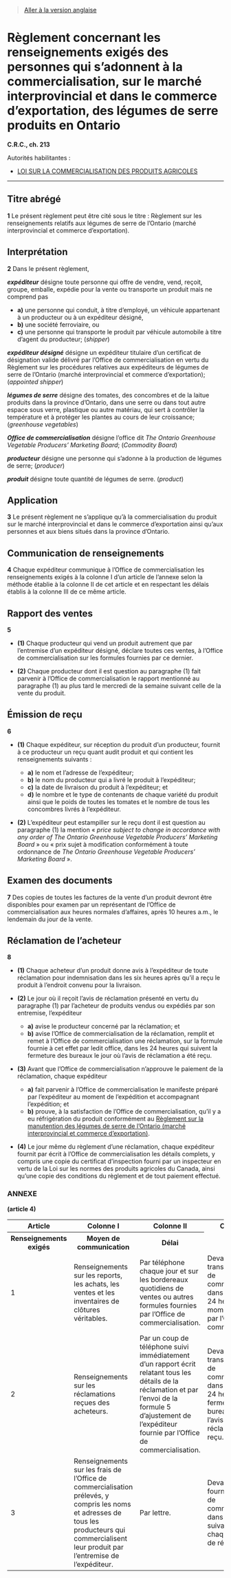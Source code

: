 > [Aller à la version anglaise](/en/Regulations/Consolidated%20Regulations%20of%20Canada/201-300/C.R.C.,%20c.%20213.md)

# Règlement concernant les renseignements exigés des personnes qui s’adonnent à la commercialisation, sur le marché interprovincial et dans le commerce d’exportation, des légumes de serre produits en Ontario

**C.R.C., ch. 213**

Autorités habilitantes : 
- [LOI SUR LA COMMERCIALISATION DES PRODUITS AGRICOLES](/fr/Lois/Lois%20révisées%20du%20Canada/A/A-6.md)

----------



## Titre abrégé


**1** Le présent règlement peut être cité sous le titre : Règlement sur les renseignements relatifs aux légumes de serre de l’Ontario (marché interprovincial et commerce d’exportation).




## Interprétation


**2** Dans le présent règlement,

***expéditeur*** désigne toute personne qui offre de vendre, vend, reçoit, groupe, emballe, expédie pour la vente ou transporte un produit mais ne comprend pas
- **a)** une personne qui conduit, à titre d’employé, un véhicule appartenant à un producteur ou à un expéditeur désigné,
- **b)** une société ferroviaire, ou
- **c)** une personne qui transporte le produit par véhicule automobile à titre d’agent du producteur; (*shipper*)

***expéditeur désigné*** désigne un expéditeur titulaire d’un certificat de désignation valide délivré par l’Office de commercialisation en vertu du Règlement sur les procédures relatives aux expéditeurs de légumes de serre de l’Ontario (marché interprovincial et commerce d’exportation); (*appointed shipper*)

***légumes de serre*** désigne des tomates, des concombres et de la laitue produits dans la province d’Ontario, dans une serre ou dans tout autre espace sous verre, plastique ou autre matériau, qui sert à contrôler la température et à protéger les plantes au cours de leur croissance; (*greenhouse vegetables*)

***Office de commercialisation*** désigne l’office dit *The Ontario Greenhouse Vegetable Producers’ Marketing Board*; (*Commodity Board*)

***producteur*** désigne une personne qui s’adonne à la production de légumes de serre; (*producer*)

***produit*** désigne toute quantité de légumes de serre. (*product*)




## Application


**3** Le présent règlement ne s’applique qu’à la commercialisation du produit sur le marché interprovincial et dans le commerce d’exportation ainsi qu’aux personnes et aux biens situés dans la province d’Ontario.




## Communication de renseignements


**4** Chaque expéditeur communique à l’Office de commercialisation les renseignements exigés à la colonne I d’un article de l’annexe selon la méthode établie à la colonne II de cet article et en respectant les délais établis à la colonne III de ce même article.




## Rapport des ventes


**5** 

- **(1)** Chaque producteur qui vend un produit autrement que par l’entremise d’un expéditeur désigné, déclare toutes ces ventes, à l’Office de commercialisation sur les formules fournies par ce dernier.

- **(2)** Chaque producteur dont il est question au paragraphe (1) fait parvenir à l’Office de commercialisation le rapport mentionné au paragraphe (1) au plus tard le mercredi de la semaine suivant celle de la vente du produit.




## Émission de reçu


**6** 

- **(1)** Chaque expéditeur, sur réception du produit d’un producteur, fournit à ce producteur un reçu quant audit produit et qui contient les renseignements suivants :
	- **a)** le nom et l’adresse de l’expéditeur;
	- **b)** le nom du producteur qui a livré le produit à l’expéditeur;
	- **c)** la date de livraison du produit à l’expéditeur; et
	- **d)** le nombre et le type de contenants de chaque variété du produit ainsi que le poids de toutes les tomates et le nombre de tous les concombres livrés à l’expéditeur.

- **(2)** L’expéditeur peut estampiller sur le reçu dont il est question au paragraphe (1) la mention « *price subject to change in accordance with any order of The Ontario Greenhouse Vegetable Producers’ Marketing Board* » ou « prix sujet à modification conformément à toute ordonnance de *The Ontario Greenhouse Vegetable Producers’ Marketing Board* ».




## Examen des documents


**7** Des copies de toutes les factures de la vente d’un produit devront être disponibles pour examen par un représentant de l’Office de commercialisation aux heures normales d’affaires, après 10 heures a.m., le lendemain du jour de la vente.




## Réclamation de l’acheteur


**8** 

- **(1)** Chaque acheteur d’un produit donne avis à l’expéditeur de toute réclamation pour indemnisation dans les six heures après qu’il a reçu le produit à l’endroit convenu pour la livraison.

- **(2)** Le jour où il reçoit l’avis de réclamation présenté en vertu du paragraphe (1) par l’acheteur de produits vendus ou expédiés par son entremise, l’expéditeur
	- **a)** avise le producteur concerné par la réclamation; et
	- **b)** avise l’Office de commercialisation de la réclamation, remplit et remet à l’Office de commercialisation une réclamation, sur la formule fournie à cet effet par ledit office, dans les 24 heures qui suivent la fermeture des bureaux le jour où l’avis de réclamation a été reçu.

- **(3)** Avant que l’Office de commercialisation n’approuve le paiement de la réclamation, chaque expéditeur
	- **a)** fait parvenir à l’Office de commercialisation le manifeste préparé par l’expéditeur au moment de l’expédition et accompagnant l’expédition; et
	- **b)** prouve, à la satisfaction de l’Office de commercialisation, qu’il y a eu réfrigération du produit conformément au [Règlement sur la manutention des légumes de serre de l’Ontario (marché interprovincial et commerce d’exportation)](/fr/Règlements/Codification%20des%20règlements%20du%20Canada/201-300/C.R.C.,%20ch.%20212.md).

- **(4)** Le jour même du règlement d’une réclamation, chaque expéditeur fournit par écrit à l’Office de commercialisation les détails complets, y compris une copie du certificat d’inspection fourni par un inspecteur en vertu de la Loi sur les normes des produits agricoles du Canada, ainsi qu’une copie des conditions du règlement et de tout paiement effectué.




### **ANNEXE** 
**(article 4)**
<table>
<tr>
<th>Article</th>
<th>Colonne I</th>
<th>Colonne II</th>
<th>Colonne III</th>
</tr>
<tr>
<th>Renseignements exigés</th>
<th>Moyen de communication</th>
<th>Délai</th>
</tr>
<tr>
<td>1</td>
<td>Renseignements sur les reports, les achats, les ventes et les inventaires de clôtures véritables.</td>
<td>Par téléphone chaque jour et sur les bordereaux quotidiens de ventes ou autres formules fournies par l’Office de commercialisation.</td>
<td>Devant être transmis à l’Office de commercialisation dans les 24 heures ou au moment précisé par l’Office de commercialisation.</td>
</tr>
<tr>
<td>2</td>
<td>Renseignements sur les réclamations reçues des acheteurs.</td>
<td>Par un coup de téléphone suivi immédiatement d’un rapport écrit relatant tous les détails de la réclamation et par l’envoi de la formule 5 d’ajustement de l’expéditeur fournie par l’Office de commercialisation.</td>
<td>Devant être transmis à l’Office de commercialisation dans les 24 heures de la fermeture des bureaux le jour où l’avis de réclamation a été reçu.</td>
</tr>
<tr>
<td>3</td>
<td>Renseignements sur les frais de l’Office de commercialisation prélevés, y compris les noms et adresses de tous les producteurs qui commercialisent leur produit par l’entremise de l’expéditeur.</td>
<td>Par lettre.</td>
<td>Devant être fournis à l’Office de commercialisation dans les 30 jours suivant la fin de chaque période de récolte.</td>
</tr>
</table>


